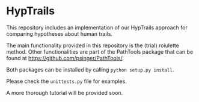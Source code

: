 HypTrails
=========

This repository includes an implementation of our HypTrails approach for comparing hypotheses about human trails.

The main functionality provided in this repository is the (trial) roiulette method. Other functionalities are part of the PathTools package that can be found at https://github.com/psinger/PathTools/.

Both packages can be installed by calling ```python setup.py install```.

Please check the ```unittests.py``` file for examples.

A more thorough tutorial will be provided soon.
